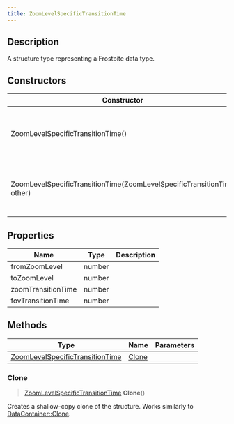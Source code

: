 ```yaml
---
title: ZoomLevelSpecificTransitionTime
---
```

## Description

A structure type representing a Frostbite data type.

## Constructors

| Constructor                                                            | Description                                              |
| ---------------------------------------------------------------------- | -------------------------------------------------------- |
| ZoomLevelSpecificTransitionTime()                                      | Create a new instance of this structure type.            |
| ZoomLevelSpecificTransitionTime(ZoomLevelSpecificTransitionTime other) | Create a reference copy of a structure of the same type. |

## Properties

| Name               | Type   | Description |
| ------------------ | ------ | ----------- |
| fromZoomLevel      | number |             |
| toZoomLevel        | number |             |
| zoomTransitionTime | number |             |
| fovTransitionTime  | number |             |

## Methods

| Type                                                               | Name            | Parameters |
| ------------------------------------------------------------------ | --------------- | ---------- |
| [ZoomLevelSpecificTransitionTime](ZoomLevelSpecificTransitionTime) | [Clone](#clone) |            |

### Clone

> [ZoomLevelSpecificTransitionTime](ZoomLevelSpecificTransitionTime) **Clone**()

Creates a shallow-copy clone of the structure. Works similarly to [DataContainer::Clone](/vext/ref/shared/class/datacontainer#clone).
